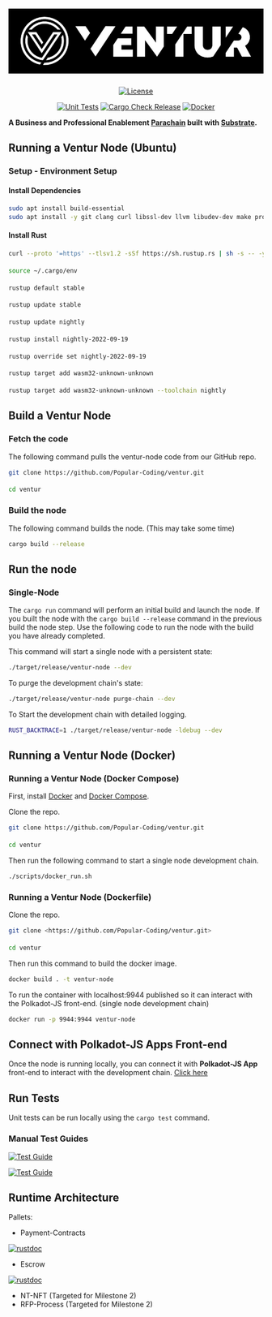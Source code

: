 # ![Ventur](media/ventur-cover.webp)

<div align="center">

[![License](https://img.shields.io/github/license/Popular-Coding/ventur?color=green)](https://github.com/Popular-Coding/ventur/blob/main/LICENSE)

[![Unit Tests](https://github.com/Popular-Coding/ventur/actions/workflows/test.yml/badge.svg?branch=main)](https://github.com/Popular-Coding/ventur/actions/workflows/test.yml) [![Cargo Check Release](https://github.com/Popular-Coding/ventur/actions/workflows/check-release.yml/badge.svg?branch=main)](https://github.com/Popular-Coding/ventur/actions/workflows/check-release.yml) [![Docker](https://img.shields.io/badge/Docker_Hub-ventur-informational)](https://hub.docker.com/r/popularcoding/ventur)

</div>

**A Business and Professional Enablement [Parachain](https://polkadot.network/technology/) built with [Substrate](https://substrate.dev).**

## Running a Ventur Node (Ubuntu)

### Setup - Environment Setup

#### Install Dependencies

```bash
sudo apt install build-essential
sudo apt install -y git clang curl libssl-dev llvm libudev-dev make protobuf-compiler
```

#### Install Rust

```bash
curl --proto '=https' --tlsv1.2 -sSf https://sh.rustup.rs | sh -s -- -y

source ~/.cargo/env

rustup default stable

rustup update stable

rustup update nightly

rustup install nightly-2022-09-19 

rustup override set nightly-2022-09-19

rustup target add wasm32-unknown-unknown

rustup target add wasm32-unknown-unknown --toolchain nightly
```

## Build a Ventur Node

### Fetch the code

 The following command pulls the ventur-node code from our GitHub repo.

```bash
git clone https://github.com/Popular-Coding/ventur.git

cd ventur
 ```

### Build the node

 The following command builds the node. (This may take some time)

 ```bash
cargo build --release
```

## Run the node

### Single-Node

The ``` cargo run ``` command will perform an initial build and launch the node.   If you built the node with the ``` cargo build --release ``` command in the previous build the node step. Use the following code to run the node with the build you have already completed.

This command will start a single node with a persistent state:

```bash
./target/release/ventur-node --dev
```

To purge the development chain's state:

```bash
./target/release/ventur-node purge-chain --dev
```

To Start the development chain with detailed logging.

```bash
RUST_BACKTRACE=1 ./target/release/ventur-node -ldebug --dev
```

## Running a Ventur Node (Docker)

### Running a Ventur Node (Docker Compose)

First, install [Docker](https://docs.docker.com/get-docker/) and
[Docker Compose](https://docs.docker.com/compose/install/).

Clone the repo.

```bash
git clone https://github.com/Popular-Coding/ventur.git

cd ventur
```

Then run the following command to start a single node development chain.

```bash
./scripts/docker_run.sh
```

### Running a Ventur Node (Dockerfile)

Clone the repo.

```bash
git clone <https://github.com/Popular-Coding/ventur.git>

cd ventur

```

Then run this command to build the docker image.

```bash
docker build . -t ventur-node
```

To run the container with localhost:9944 published so it can interact with the Polkadot-JS front-end. (single node development chain)

```bash
docker run -p 9944:9944 ventur-node
```

## Connect with Polkadot-JS Apps Front-end

Once the node is running locally, you can connect it with **Polkadot-JS App** front-end
to interact with the development chain. [Click
here](https://polkadot.js.org/apps/#/explorer?rpc=ws://localhost:9944)

## Run Tests

Unit tests can be run locally using the ``` cargo test ``` command.

### Manual Test Guides

[![Test Guide](https://img.shields.io/badge/Test_Guide-payment_pallet-informational)](/pallets/payments/README.md)

[![Test Guide](https://img.shields.io/badge/Test_Guide-escrow_pallet-informational)](/pallets/escrow/README.md)

## Runtime Architecture

Pallets:

- Payment-Contracts

[![rustdoc](https://img.shields.io/badge/rustdoc-payment_pallet-informational)](https://docs.ventur.network/pallet_payment/index.html)

- Escrow

[![rustdoc](https://img.shields.io/badge/rustdoc-escrow_pallet-informational)](https://docs.ventur.network/pallet_escrow/index.html)

- NT-NFT (Targeted for Milestone 2)
- RFP-Process (Targeted for Milestone 2)
